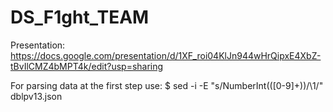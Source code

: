 # DS_F1ght_TEAM

Presentation: https://docs.google.com/presentation/d/1XF_roi04KlJn944wHrQipxE4XbZ-tBvIlCMZ4bMPT4k/edit?usp=sharing

For parsing data at the first step use: 
$ sed -i -E "s/NumberInt\(([0-9]+)\)/\1/" dblpv13.json
